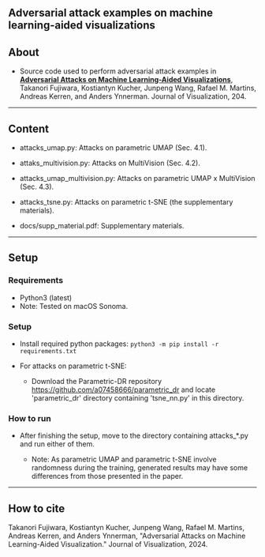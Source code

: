 ## Adversarial attack examples on machine learning-aided visualizations

About
-----

* Source code used to perform adversarial attack examples in **[Adversarial Attacks on Machine Learning-Aided Visualizations](https://doi.org/10.1007/s12650-024-01029-2)**, Takanori Fujiwara, Kostiantyn Kucher, Junpeng Wang, Rafael M. Martins, Andreas Kerren, and Anders Ynnerman.
Journal of Visualization, 204.

******

Content
-----
* attacks_umap.py: Attacks on parametric UMAP (Sec. 4.1).
* attaks_multivision.py: Attacks on MultiVision (Sec. 4.2).
* attacks_umap_multivision.py: Attacks on parametric UMAP x MultiVision (Sec. 4.3).
* attacks_tsne.py: Attacks on parametric t-SNE (the supplementary materials).

* docs/supp_material.pdf: Supplementary materials.

******

Setup
-----

### Requirements
* Python3 (latest)
* Note: Tested on macOS Sonoma.

### Setup

* Install required python packages: `python3 -m pip install -r requirements.txt`
    
* For attacks on parametric t-SNE:

    - Download the Parametric-DR repository https://github.com/a07458666/parametric_dr and locate 'parametric_dr' directory containing 'tsne_nn.py' in this directory.


### How to run

* After finishing the setup, move to the directory containing attacks_*.py and run either of them.

  - Note: As parametric UMAP and parametric t-SNE involve randomness during the training, generated results may have some differences from those presented in the paper.

******
How to cite
-----

Takanori Fujiwara, Kostiantyn Kucher, Junpeng Wang, Rafael M. Martins, Andreas Kerren, and Anders Ynnerman, "Adversarial Attacks on Machine Learning-Aided Visualization." Journal of Visualization, 2024.
